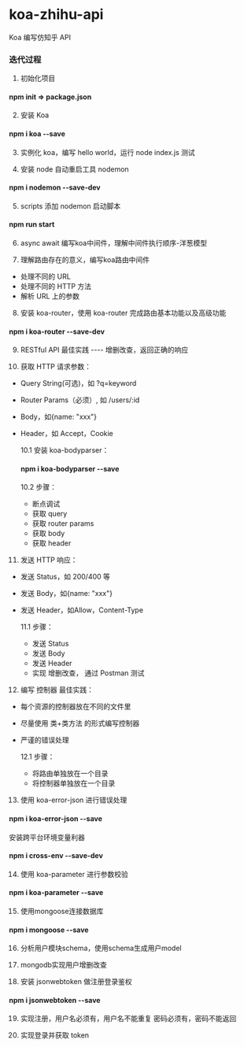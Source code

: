 # koa-zhihu-api
Koa 编写仿知乎 API

### 迭代过程
1. 初始化项目
#### npm init => package.json

2. 安装 Koa
#### npm i koa --save

3. 实例化 koa，编写 hello world，运行 node index.js 测试

4. 安装 node 自动重启工具 nodemon 
#### npm i nodemon --save-dev

5. scripts 添加 nodemon 启动脚本
#### npm run start

6. async await 编写koa中间件，理解中间件执行顺序-洋葱模型

7. 理解路由存在的意义，编写koa路由中间件

+ 处理不同的 URL
+ 处理不同的 HTTP 方法
+ 解析 URL 上的参数

8. 安装 koa-router，使用 koa-router 完成路由基本功能以及高级功能
#### npm i koa-router --save-dev

9. RESTful API 最佳实践 ---- 增删改查，返回正确的响应

10. 获取 HTTP 请求参数：

+ Query String(可选)，如 ?q=keyword
+ Router Params（必须）, 如 /users/:id
+ Body，如{name: "xxx"}
+ Header，如 Accept，Cookie

  10.1 安装 koa-bodyparser：
  #### npm i koa-bodyparser --save

  10.2 步骤：
  + 断点调试
  + 获取 query
  + 获取 router params
  + 获取 body
  + 获取 header

11. 发送 HTTP 响应：

+ 发送 Status，如 200/400 等
+ 发送 Body，如{name: "xxx"}
+ 发送 Header，如Allow，Content-Type

  11.1 步骤：
  + 发送 Status
  + 发送 Body
  + 发送 Header
  + 实现 增删改查， 通过 Postman 测试

12. 编写 控制器 最佳实践：

+ 每个资源的控制器放在不同的文件里
+ 尽量使用 类+类方法 的形式编写控制器
+ 严谨的错误处理

  12.1 步骤：
  + 将路由单独放在一个目录
  + 将控制器单独放在一个目录
  
13. 使用 koa-error-json 进行错误处理
  #### npm i koa-error-json --save
  安装跨平台环境变量利器 
  #### npm i cross-env --save-dev

14. 使用 koa-parameter 进行参数校验
  #### npm i koa-parameter --save

15. 使用mongoose连接数据库
#### npm i mongoose --save

16. 分析用户模块schema，使用schema生成用户model

17. mongodb实现用户增删改查

18. 安装 jsonwebtoken 做注册登录鉴权
#### npm i jsonwebtoken --save

19. 实现注册，用户名必须有，用户名不能重复 密码必须有，密码不能返回

20. 实现登录并获取 token
